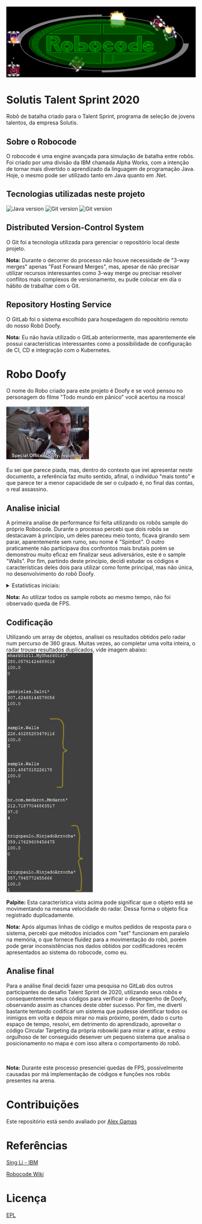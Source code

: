 ![robocode logo](img/robocode_logo.png)

# Solutis Talent Sprint 2020
Robô de batalha criado para o Talent Sprint, programa de seleção de jovens talentos, da empresa Solutis.

## Sobre o Robocode
O robocode é uma engine avançada para simulação de batalha entre robôs.
Foi criado por uma divisão da IBM chamada Alpha Works, com a intenção de tornar mais divertido o aprendizado da linguagem de programação Java.
Hoje, o mesmo pode ser utilizado tanto em Java quanto em .Net.

## Tecnologias utilizadas neste projeto
![Java version](https://img.shields.io/badge/Java-1.8.0__271-brightgreen) 
![Git version](https://img.shields.io/badge/Git-2.28.0-brightgreen)
![Git version](https://img.shields.io/badge/robocode-1.9.3.9-brightgreen)

## Distributed Version-Control System
O Git foi a tecnologia utilizada para gerenciar o repositório local deste projeto.

<strong>Nota:</strong> Durante o decorrer do processo não houve necessidade de "3-way merges" apenas "Fast Forward Merges", mas, apesar de não precisar utilizar recursos interessantes como 3-way merge ou precisar resolver conflitos mais complexos de versionamento, eu pude colocar em dia o hábito de trabalhar com o Git.

## Repository Hosting Service
O GitLab foi o sistema escolhido para hospedagem do repositório remoto do nosso Robô Doofy.
 
<strong>Nota:</strong> Eu não havia utilizado o GitLab anteriormente, mas aparentemente ele possui características interessantes como a possibilidade de configuração de CI, CD e integração com o Kubernetes.

# Robo Doofy
O nome do Robo criado para este projeto é Doofy e se você pensou no personagem do filme "Todo mundo em pânico" você acertou na mosca! <br>
<br> ![Doofy gif](img/tenor.gif) <br> <br>
Eu sei que parece piada, mas, dentro do contexto que irei apresentar neste documento, a referência faz muito sentido, afinal, o indivíduo "mais tonto" e que parece ter a menor capacidade de ser o culpado é, no final das contas, o real assassino.

## Analise inicial
A primeira analise de performance foi feita utilizando os robôs sample do próprio Robocode.
Durante o processo percebi que dois robôs se destacavam à princípio, um deles pareceu meio tonto, ficava girando sem parar, aparentemente sem rumo, seu nome é "Spinbot".
O outro praticamente não participava dos confrontos mais brutais porém se demonstrou muito eficaz em finalizar seus adiversários, este é o sample "Walls".
Por fim, partindo deste princípio, decidi estudar os códigos e características deles dois para utilizar como fonte principal, mas não única, no desenvolvimento do robô Doofy.

<details>
<summary>Estatísticas iniciais:</summary>
<br>
<br> ![Estatística 1](img/initStat/rec1.png) <br>
<br> ![Estatística 2](img/finalStat/rec1.png) <br>

</details>
 
<strong>Nota:</strong> Ao utilizar todos os sample robots ao mesmo tempo, não foi observado queda de FPS.

## Codificação
Utilizando um array de objetos, analisei os resultados obtidos pelo radar num percurso de 360 graus. Muitas vezes, ao completar uma volta inteira, o radar trouxe resultados duplicados, vide imagem abaixo:
<br> ![resultados repetidos](img/duplicidade-radar.png) <br>

<strong>Palpite:</strong> Esta característica vista acima pode significar que o objeto está se movimentando  na mesma velocidade do radar. Dessa forma o objeto fica registrado duplicadamente.

<strong>Nota:</strong>  Após algumas linhas de código e muitos pedidos de resposta para o sistema, percebi que métodos iniciados com "set" funcionam em paralelo na memória, o que fornece fluidez para a movimentação do robô, porém pode gerar inconsistências nos dados obtidos por codificadores recém apresentados ao sistema do robocode, como eu. 




## Analise final
Para a análise final decidi fazer uma pesquisa no GitLab dos outros participantes do desafio Talent Sprint de 2020, utilizando seus robôs e consequentemente seus códigos para verificar o desempenho de Doofy, observando assim as chances deste obter sucesso.
Por fim, me diverti bastante tentando codificar um sistema que pudesse identificar todos os inimigos em volta e depois mirar no mais próximo, porém, dado o curto espaço de tempo, resolvi, em detrimento do aprendizado, aproveitar o código Circular Targeting da própria robowiki para mirar e atirar, e estou orgulhoso de ter conseguido desenver um pequeno sistema que analisa o posicionamento no mapa e com isso altera o comportamento do robô.

<br> <br> 
<strong>Nota:</strong> Durante este processo presenciei quedas de FPS, possivelmente causadas por má implementação de códigos e funções nos robôs presentes na arena.

# Contribuições
Este repositório está sendo avaliado por [Alex Gamas](https://gitlab.com/alexgamas)

# Referências
[Sing Li - IBM](https://www.ibm.com/developerworks/library/j-robocode/index.html)

[Robocode Wiki](https://robowiki.net/wiki/Main_Page)

# Licença
[EPL](https://robocode.sourceforge.io/license/epl-v10.html)